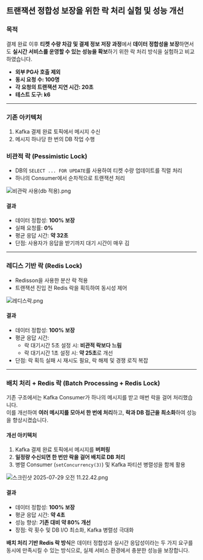 ##  트랜잭션 정합성 보장을 위한 락 처리 실험 및 성능 개선

###  목적

결제 완료 이후 **티켓 수량 차감 및 결제 정보 저장 과정**에서 **데이터 정합성을 보장**하면서도 **실시간 서비스를 운영할 수 있는 성능을 확보**하기 위한 락 처리 방식을 실험하고 비교하였습니다.

- **외부 PG사 호출 제외**
- **동시 요청 수: 100명**
- **각 요청의 트랜잭션 지연 시간: 20초**
- **테스트 도구: k6**

---

### 기존 아키텍처

1. Kafka 결제 완료 토픽에서 메시지 수신
2. 메시지 하나당 한 번의 DB 작업 수행

###  비관적 락 (Pessimistic Lock)

- DB의 `SELECT ... FOR UPDATE`를 사용하여 티켓 수량 업데이트를 직렬 처리
- 하나의 Consumer에서 순차적으로 트랜잭션 처리

![비관락 사용(db 적용).png](../../../Desktop/%EB%B9%84%EA%B4%80%EB%9D%BD%20%EC%82%AC%EC%9A%A9%28db%20%EC%A0%81%EC%9A%A9%29.png)

####  결과
- 데이터 정합성: **100% 보장**
- 실패 요청률: **0%**
- 평균 응답 시간: **약 32초**
- 단점: 사용자가 응답을 받기까지 대기 시간이 매우 김

---

###  레디스 기반 락 (Redis Lock)

- Redisson을 사용한 분산 락 적용
- 트랜잭션 진입 전 Redis 락을 획득하여 동시성 제어

![레디스락.png](../../../Desktop/%EB%A0%88%EB%94%94%EC%8A%A4%EB%9D%BD.png)

####  결과
- 데이터 정합성: **100% 보장**
- 평균 응답 시간:
    - 락 대기시간 5초 설정 시: **비관적 락보다 느림**
    - 락 대기시간 1초 설정 시: **약 25초**로 개선
- 단점: 락 획득 실패 시 재시도 필요, 락 해제 및 경쟁 로직 복잡

---

###  배치 처리 + Redis 락 (Batch Processing + Redis Lock)

기존 구조에서는 Kafka Consumer가 하나의 메시지를 받고 매번 락을 걸어 처리했습니다.  
이를 개선하여 **여러 메시지를 모아서 한 번에 처리**하고, **락과 DB 접근을 최소화**하여 성능을 향상시켰습니다.

####  개선 아키텍처

1. Kafka 결제 완료 토픽에서 메시지를 **버퍼링**
2. **일정량 수신되면 한 번만 락을 걸어 배치로 DB 처리**
3. 병렬 Consumer (`setConcurrency(3)`) 및 Kafka 파티션 병렬성을 함께 활용

![스크린샷 2025-07-29 오전 11.22.42.png](../../../Desktop/%EC%8A%A4%ED%81%AC%EB%A6%B0%EC%83%B7%202025-07-29%20%EC%98%A4%EC%A0%84%2011.22.42.png)

####  결과
- 데이터 정합성: **100% 보장**
- 평균 응답 시간: **약 4초**
- 성능 향상: **기존 대비 약 80% 개선**
- 장점: 락 횟수 및 DB I/O 최소화, Kafka 병렬성 극대화

**배치 처리 기반 Redis 락 방식**은 데이터 정합성과 실시간 응답성이라는 두 가지 요구를 동시에 만족시킬 수 있는 방식으로, 실제 서비스 환경에서 충분한 성능을 보장합니다.

